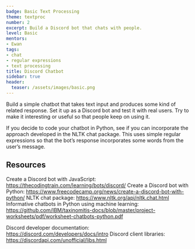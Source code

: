 ```yaml
---
badge: Basic Text Processing
theme: textproc
number: 2
excerpt: Build a Discord bot that chats with people.
level: Basic
mentors:
- Ewan
tags:
- chat
- regular expressions
- text processing
title: Discord Chatbot
sidebar: true
header:
  teaser: /assets/images/basic.png
---
```

Build a simple chatbot that takes text input and produces some kind of related response. Set it up as a Discord bot and test it with real users. Try to make it interesting or useful so that people keep on using it.

If you decide to code your chatbot in Python, see if you can incorporate the approach developed in the NLTK chat package. This uses simple regular expressions so that the bot’s response incorporates some words from the user’s message.

 

## Resources
Create a Discord bot with JavaScript: <a href="https://thecodingtrain.com/learning/bots/discord/" rel="noopener">https://thecodingtrain.com/learning/bots/discord/</a> 
Create a Discord bot with Python: <a href="https://www.freecodecamp.org/news/create-a-discord-bot-with-python/" rel="noopener">https://www.freecodecamp.org/news/create-a-discord-bot-with-python/</a> 
NLTK chat package: <a href="https://www.nltk.org/api/nltk.chat.html" rel="noopener">https://www.nltk.org/api/nltk.chat.html</a>
Informative chatbots in Python using machine learning: <a href="https://github.com/IBM/taxinomitis-docs/blob/master/project-worksheets/pdf/worksheet-chatbots-python.pdf" rel="noopener">https://github.com/IBM/taxinomitis-docs/blob/master/project-worksheets/pdf/worksheet-chatbots-python.pdf</a>

Discord developer documentation: <a href="https://discord.com/developers/docs/intro" rel="noopener">https://discord.com/developers/docs/intro</a> 
Discord client libraries: <a href="https://discordapi.com/unofficial/libs.html" rel="noopener">https://discordapi.com/unofficial/libs.html</a>


